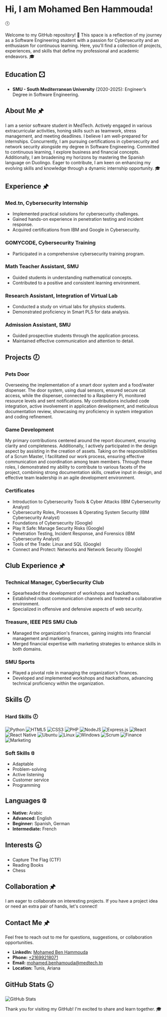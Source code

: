 # Hi, I am Mohamed Ben Hammouda! 
🕔 

Welcome to my GitHub repository! 🎉 This space is a reflection of my journey as a Software Engineering student with a passion for Cybersecurity and an enthusiasm for continuous learning. Here, you'll find a collection of projects, experiences, and skills that define my professional and academic endeavors. 🎓 

## Education 🖸 
- **SMU - South Mediterranean University** (2020-2025): Engineer’s Degree in Software Engineering.

## About Me 🖈 
I am a senior software student in MedTech. Actively engaged in various extracurricular activities, honing skills such as teamwork, stress management, and meeting deadlines. I believe I am well-prepared for internships. Concurrently, I am pursuing certifications in cybersecurity and network security alongside my degree in Software Engineering. Committed to continuous learning, I explore business and financial concepts. Additionally, I am broadening my horizons by mastering the Spanish language on Duolingo. Eager to contribute, I am keen on enhancing my evolving skills and knowledge through a dynamic internship opportunity. 🎓 

## Experience 🖈 
### Med.tn, Cybersecurity Internship
- Implemented practical solutions for cybersecurity challenges. 
- Gained hands-on experience in penetration testing and incident response. 
- Acquired certifications from IBM and Google in Cybersecurity. 

### GOMYCODE, Cybersecurity Training
- Participated in a comprehensive cybersecurity training program. 

### Math Teacher Assistant, SMU
- Guided students in understanding mathematical concepts. 
- Contributed to a positive and consistent learning environment. 

### Research Assistant, Integration of Virtual Lab
- Conducted a study on virtual labs for physics students. 
- Demonstrated proficiency in Smart PLS for data analysis. 

### Admission Assistant, SMU
- Guided prospective students through the application process. 
- Maintained effective communication and attention to detail.

## Projects 🕖 
### Pets Door 
Overseeing the implementation of a smart door system and a food/water dispenser. The door system, using dual sensors, ensured secure cat access, while the dispenser, connected to a Raspberry Pi, monitored resource levels and sent notifications. My contributions included code integration, active involvement in application development, and meticulous documentation review, showcasing my proficiency in system integration and coding refinement.

### Game Development 
My primary contributions centered around the report document, ensuring clarity and completeness. Additionally, I actively participated in the design aspect by assisting in the creation of assets. Taking on the responsibilities of a Scrum Master, I facilitated our work process, ensuring effective communication and coordination among team members. Through these roles, I demonstrated my ability to contribute to various facets of the project, combining strong documentation skills, creative input in design, and effective team leadership in an agile development environment.

### Certificates 
- Introduction to Cybersecurity Tools & Cyber Attacks (IBM Cybersecurity Analyst)
- Cybersecurity Roles, Processes & Operating System Security (IBM Cybersecurity Analyst)
- Foundations of Cybersecurity (Google)
- Play It Safe: Manage Security Risks (Google)
- Penetration Testing, Incident Response, and Forensics (IBM Cybersecurity Analyst)
- Tools of the Trade: Linux and SQL (Google)
- Connect and Protect: Networks and Network Security (Google)

## Club Experience 🖈 
### Technical Manager, CyberSecurity Club
- Spearheaded the development of workshops and hackathons. 
- Established robust communication channels and fostered a collaborative environment. 
- Specialized in offensive and defensive aspects of web security.

### Treasure, IEEE PES SMU Club
- Managed the organization's finances, gaining insights into financial management and marketing. 
- Merged financial expertise with marketing strategies to enhance skills in both domains.

### SMU Sports 
- Played a pivotal role in managing the organization's finances. 
- Developed and implemented workshops and hackathons, advancing technical proficiency within the organization.

## Skills 🕖 
### Hard Skills 🕖 
![Python](https://img.shields.io/badge/python-%2314354C.svg?style=for-the-badge&logo=python&logoColor=white) 
![HTML5](https://img.shields.io/badge/html5-%23E34F26.svg?style=for-the-badge&logo=html5&logoColor=white) 
![CSS3](https://img.shields.io/badge/css3-%231572B6.svg?style=for-the-badge&logo=css3&logoColor=white) 
![PHP](https://img.shields.io/badge/php-%23777BB4.svg?style=for-the-badge&logo=php&logoColor=white)
![NodeJS](https://img.shields.io/badge/node.js-6DA55F?style=for-the-badge&logo=node.js&logoColor=white) 
![Express.js](https://img.shields.io/badge/express.js-%23404d59.svg?style=for-the-badge&logo=express&logoColor=%2361DAFB) 
![React](https://img.shields.io/badge/react-%2320232a.svg?style=for-the-badge&logo=react&logoColor=%2361DAFB) 
![React Native](https://img.shields.io/badge/React_Native-%2320232a.svg?style=for-the-badge&logo=react&logoColor=%2361DAFB)
![Ubuntu](https://img.shields.io/badge/Ubuntu-%23E95420.svg?style=for-the-badge&logo=ubuntu&logoColor=white)
![Linux](https://img.shields.io/badge/linux-%231572B6.svg?style=for-the-badge&logo=linux&logoColor=white) 
![Windows](https://img.shields.io/badge/Windows-%230078D6.svg?style=for-the-badge&logo=windows&logoColor=white)
![Scrum](https://img.shields.io/badge/Scrum-%23000000.svg?style=for-the-badge&logo=scrum&logoColor=white)
![Finance](https://img.shields.io/badge/Finance-%23008000.svg?style=for-the-badge&logo=finance&logoColor=white)
![Marketing](https://img.shields.io/badge/Marketing-%230080FF.svg?style=for-the-badge&logo=marketing&logoColor=white)

### Soft Skills 🕄 
- Adaptable
- Problem-solving
- Active listening
- Customer service
- Programming

## Languages 🕄 
- **Native:** Arabic 
- **Advanced:** English 
- **Beginner:** Spanish, German 
- **Intermediate:** French

## Interests 🕣 
- Capture The Flag (CTF) 
- Reading Books 
- Chess

## Collaboration 🖈 
I am eager to collaborate on interesting projects. If you have a project idea or need an extra pair of hands, let's connect!

## Contact Me 🖈 
Feel free to reach out to me for questions, suggestions, or collaboration opportunities.

- **LinkedIn:** [Mohamed Ben Hammouda](https://www.linkedin.com/in/mohamedbenhamouda) 
- **Phone:** [+21699218071](tel:+21699218071) 
- **Email:** [mohamed.benhamouda@medtech.tn](mailto:mohamed.benhamouda@medtech.tn) 
- **Location:** Tunis, Ariana

## GitHub Stats 🕣 
![GitHub Stats](https://github-readme-stats.vercel.app/api?username=hamma741&hide_border=false&include_all_commits=true&count_private=true)


Thank you for visiting my GitHub! I'm excited to share and learn together. 🎓
